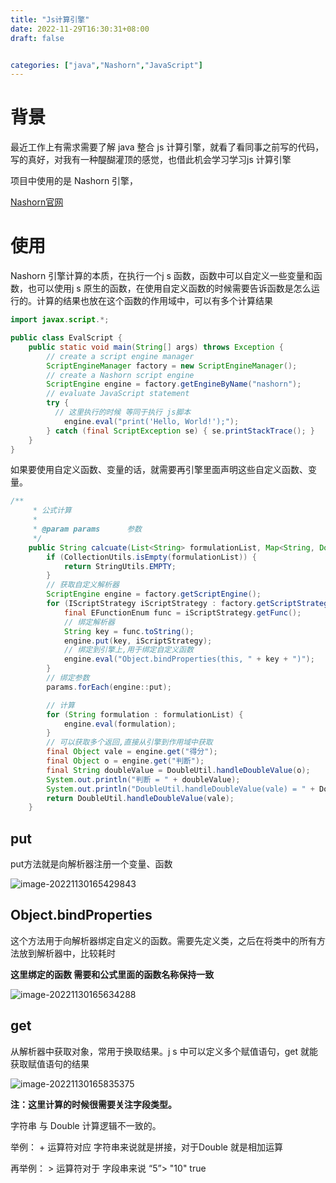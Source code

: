 ```yaml
---
title: "Js计算引擎"
date: 2022-11-29T16:30:31+08:00
draft: false


categories: ["java","Nashorn","JavaScript"]
---
```


# 背景

最近工作上有需求需要了解 java 整合 js 计算引擎，就看了看同事之前写的代码，写的真好，对我有一种醍醐灌顶的感觉，也借此机会学习学习js 计算引擎

项目中使用的是 Nashorn 引擎，

[Nashorn官网](https://docs.oracle.com/javase/10/nashorn/introduction.htm#JSNUG136)



# 使用

Nashorn 引擎计算的本质，在执行一个j s 函数，函数中可以自定义一些变量和函数，也可以使用j s 原生的函数，在使用自定义函数的时候需要告诉函数是怎么运行的。计算的结果也放在这个函数的作用域中，可以有多个计算结果

```java
import javax.script.*;

public class EvalScript {
    public static void main(String[] args) throws Exception {
        // create a script engine manager
        ScriptEngineManager factory = new ScriptEngineManager();
        // create a Nashorn script engine
        ScriptEngine engine = factory.getEngineByName("nashorn");
        // evaluate JavaScript statement
        try {
          // 这里执行的时候 等同于执行 js脚本 
            engine.eval("print('Hello, World!');");
        } catch (final ScriptException se) { se.printStackTrace(); }
    }
}
```

 如果要使用自定义函数、变量的话，就需要再引擎里面声明这些自定义函数、变量。

```java
/**
     * 公式计算
     *
     * @param params      参数
     */
    public String calcuate(List<String> formulationList, Map<String, Double> params) throws Exception {
        if (CollectionUtils.isEmpty(formulationList)) {
            return StringUtils.EMPTY;
        }
        // 获取自定义解析器
        ScriptEngine engine = factory.getScriptEngine();
        for (IScriptStrategy iScriptStrategy : factory.getScriptStrategyList()) {
            final EFunctionEnum func = iScriptStrategy.getFunc();
            // 绑定解析器
            String key = func.toString();
            engine.put(key, iScriptStrategy);
            // 绑定到引擎上,用于绑定自定义函数
            engine.eval("Object.bindProperties(this, " + key + ")");
        }
        // 绑定参数
        params.forEach(engine::put);

        // 计算
        for (String formulation : formulationList) {
            engine.eval(formulation);
        }
        // 可以获取多个返回,直接从引擎到作用域中获取
        final Object vale = engine.get("得分");
        final Object o = engine.get("判断");
        final String doubleValue = DoubleUtil.handleDoubleValue(o);
        System.out.println("判断 = " + doubleValue);
        System.out.println("DoubleUtil.handleDoubleValue(vale) = " + DoubleUtil.handleDoubleValue(vale));
        return DoubleUtil.handleDoubleValue(vale);
    }
```

## put

put方法就是向解析器注册一个变量、函数

![image-20221130165429843](https://gcore.jsdelivr.net/gh/Footman56/imageBeds/202211301654377.png)

## Object.bindProperties

这个方法用于向解析器绑定自定义的函数。需要先定义类，之后在将类中的所有方法放到解析器中，比较耗时

**这里绑定的函数 需要和公式里面的函数名称保持一致**

![image-20221130165634288](https://gcore.jsdelivr.net/gh/Footman56/imageBeds/202211301656324.png)

## get

从解析器中获取对象，常用于换取结果。j s 中可以定义多个赋值语句，get 就能获取赋值语句的结果

![image-20221130165835375](https://gcore.jsdelivr.net/gh/Footman56/imageBeds/202211301658416.png)



**注：这里计算的时候很需要关注字段类型。**

字符串 与 Double 计算逻辑不一致的。

举例： + 运算符对应 字符串来说就是拼接，对于Double 就是相加运算

再举例： > 运算符对于 字段串来说 “5”> "10" true